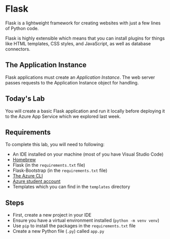 # Flask
Flask is a lightweight framework for creating websites with just a few lines 
of Python code.

Flask is highly extensible which means that you can install plugins for 
things like HTML templates, CSS styles, and JavaScript, as well as database 
connectors.

## The Application Instance
Flask applications must create an *Application Instance*. The web server 
passes requests to the Application Instance object for handling.

## Today's Lab
You will create a basic Flask application and run it locally before 
deploying it to the Azure App Service which we explored last week.

## Requirements
To complete this lab, you will need to following:
- An IDE installed on your machine (most of you have Visual Studio Code)
- [Homebrew](https://brew.sh)
- Flask (in the `requirements.txt` file)
- Flask-Bootstrap (in the `requirements.txt` file)
- [The Azure CLI](https://learn.microsoft.com/en-us/cli/azure/)
- [Azure student account](https://azure.microsoft.com/en-us/free/students/)
- Templates which you can find in the `templates` directory

## Steps
- First, create a new project in your IDE
- Ensure you have a virtual environment installed (`python -m venv venv`)
- Use `pip` to install the packages in the `requirements.txt` file
- Create a new Python file (`.py`) called `app.py`